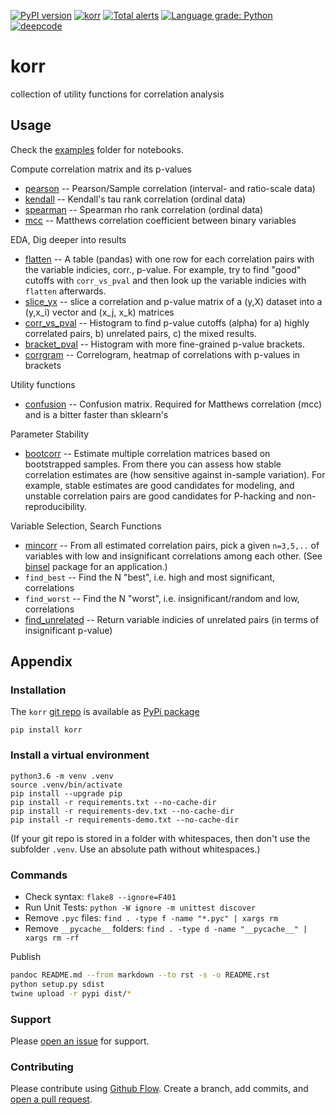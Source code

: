 [![PyPI version](https://badge.fury.io/py/korr.svg)](https://badge.fury.io/py/korr)
[![korr](https://snyk.io/advisor/python/korr/badge.svg)](https://snyk.io/advisor/python/korr)
[![Total alerts](https://img.shields.io/lgtm/alerts/g/kmedian/korr.svg?logo=lgtm&logoWidth=18)](https://lgtm.com/projects/g/kmedian/korr/alerts/)
[![Language grade: Python](https://img.shields.io/lgtm/grade/python/g/kmedian/korr.svg?logo=lgtm&logoWidth=18)](https://lgtm.com/projects/g/kmedian/korr/context:python)
[![deepcode](https://www.deepcode.ai/api/gh/badge?key=eyJhbGciOiJIUzI1NiIsInR5cCI6IkpXVCJ9.eyJwbGF0Zm9ybTEiOiJnaCIsIm93bmVyMSI6ImttZWRpYW4iLCJyZXBvMSI6ImtvcnIiLCJpbmNsdWRlTGludCI6ZmFsc2UsImF1dGhvcklkIjoyOTQ1MiwiaWF0IjoxNjE5NTM3MzI1fQ.OnUWcr6UHD_jQS_bpu88meWUEhmiYA--C1Jc3QKiaAk)](https://www.deepcode.ai/app/gh/kmedian/korr/_/dashboard?utm_content=gh%2Fkmedian%2Fkorr)

# korr
collection of utility functions for correlation analysis


## Usage
Check the [examples](https://github.com/kmedian/korr/tree/master/examples) folder for notebooks.

Compute correlation matrix and its p-values

* [pearson](https://github.com/kmedian/korr/blob/master/examples/pearson.ipynb) -- Pearson/Sample correlation (interval- and ratio-scale data)
* [kendall](https://github.com/kmedian/korr/blob/master/examples/kendall.ipynb) -- Kendall's tau rank correlation (ordinal data)
* [spearman](https://github.com/kmedian/korr/blob/master/examples/spearman.ipynb) -- Spearman rho rank correlation (ordinal data)
* [mcc](https://github.com/kmedian/korr/blob/master/examples/mcc%20(Matthews%20correlation).ipynb) -- Matthews correlation coefficient between binary variables 

EDA, Dig deeper into results

* [flatten](https://github.com/kmedian/korr/blob/master/examples/flatten.ipynb) -- A table (pandas) with one row for each correlation pairs with the variable indicies, corr., p-value. For example, try to find "good" cutoffs with `corr_vs_pval` and then look up the variable indicies with `flatten` afterwards.
* [slice_yx](https://github.com/kmedian/korr/blob/master/examples/slice_yx.ipynb) -- slice a correlation and p-value matrix of a (y,X) dataset into a (y,x_i) vector and (x_j, x_k) matrices
* [corr_vs_pval](https://github.com/kmedian/korr/blob/master/examples/corr_vs_pval.ipynb)  -- Histogram to find p-value cutoffs (alpha) for a) highly correlated pairs, b) unrelated pairs, c) the mixed results. 
* [bracket_pval](hhttps://github.com/kmedian/korr/blob/master/examples/bracket_pval.ipynb) -- Histogram with more fine-grained p-value brackets. 
* [corrgram](https://github.com/kmedian/korr/blob/master/examples/corrgram.ipynb) -- Correlogram, heatmap of correlations with p-values in brackets

Utility functions

* [confusion](https://github.com/kmedian/korr/blob/master/examples/confusion.ipynb) -- Confusion matrix. Required for Matthews correlation (mcc) and is a bitter faster than sklearn's 

Parameter Stability

* [bootcorr](https://github.com/kmedian/korr/blob/master/examples/bootcorr.ipynb) -- Estimate multiple correlation matrices based on bootstrapped samples. From there you can assess how stable correlation estimates are (how sensitive against in-sample variation). For example, stable estimates are good candidates for modeling, and unstable correlation pairs are good candidates for P-hacking and non-reproducibility.

Variable Selection, Search Functions

* [mincorr](https://github.com/kmedian/korr/blob/master/examples/mincorr.ipynb) -- From all estimated correlation pairs, pick a given `n=3,5,..` of variables with low and insignificant correlations among each other. (See [binsel](https://github.com/kmedian/binsel) package for an application.)
* `find_best` -- Find the N "best", i.e. high and most significant, correlations
* `find_worst` -- Find the N "worst", i.e. insignificant/random and low, correlations
* [find_unrelated](https://github.com/kmedian/korr/blob/master/examples/find_unrelated.ipynb) -- Return variable indicies of unrelated pairs (in terms of insignificant p-value)


## Appendix

### Installation
The `korr` [git repo](http://github.com/kmedian/korr) is available as [PyPi package](https://pypi.org/project/korr)

```
pip install korr
```

### Install a virtual environment

```
python3.6 -m venv .venv
source .venv/bin/activate
pip install --upgrade pip
pip install -r requirements.txt --no-cache-dir
pip install -r requirements-dev.txt --no-cache-dir
pip install -r requirements-demo.txt --no-cache-dir
```

(If your git repo is stored in a folder with whitespaces, then don't use the subfolder `.venv`. Use an absolute path without whitespaces.)


### Commands
* Check syntax: `flake8 --ignore=F401`
* Run Unit Tests: `python -W ignore -m unittest discover`
* Remove `.pyc` files: `find . -type f -name "*.pyc" | xargs rm`
* Remove `__pycache__` folders: `find . -type d -name "__pycache__" | xargs rm -rf`

Publish

```sh
pandoc README.md --from markdown --to rst -s -o README.rst
python setup.py sdist 
twine upload -r pypi dist/*
```

### Support
Please [open an issue](https://github.com/kmedian/korr/issues/new) for support.


### Contributing
Please contribute using [Github Flow](https://guides.github.com/introduction/flow/). Create a branch, add commits, and [open a pull request](https://github.com/kmedian/korr/compare/).
